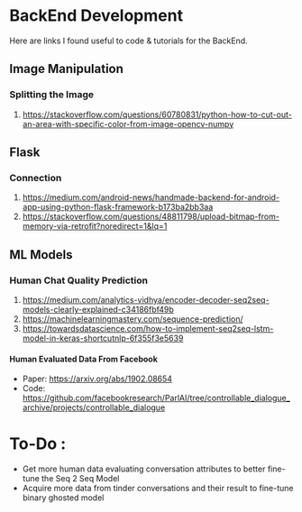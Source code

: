 # BackEnd Development
Here are links I found useful to code &amp; tutorials for the BackEnd.

## Image Manipulation
### Splitting the Image
1. https://stackoverflow.com/questions/60780831/python-how-to-cut-out-an-area-with-specific-color-from-image-opencv-numpy

## Flask
### Connection
1. https://medium.com/android-news/handmade-backend-for-android-app-using-python-flask-framework-b173ba2bb3aa
2. https://stackoverflow.com/questions/48811798/upload-bitmap-from-memory-via-retrofit?noredirect=1&lq=1

## ML Models
### Human Chat Quality Prediction
1. https://medium.com/analytics-vidhya/encoder-decoder-seq2seq-models-clearly-explained-c34186fbf49b
2. https://machinelearningmastery.com/sequence-prediction/
3. https://towardsdatascience.com/how-to-implement-seq2seq-lstm-model-in-keras-shortcutnlp-6f355f3e5639
#### Human Evaluated Data From Facebook
* Paper: https://arxiv.org/abs/1902.08654
* Code: https://github.com/facebookresearch/ParlAI/tree/controllable_dialogue_archive/projects/controllable_dialogue

# To-Do : 
* Get more human data evaluating conversation attributes to better fine-tune the Seq 2 Seq Model
* Acquire more data from tinder conversations and their result to fine-tune binary ghosted model
